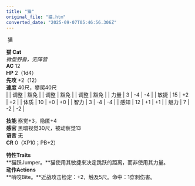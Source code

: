 ```yaml
---
title: "猫"
original_file: "猫.htm"
converted_date: "2025-09-07T05:46:56.306Z"
---
```


﻿ 猫   

****猫 Cat****  
*微型野兽，无阵营*  
**AC** 12  
**HP** 2（1d4）  
**先攻** +2（12）  
**速度** 40尺，攀爬40尺  
|  | 调整 | 豁免 |  | 调整 | 豁免 |  | 调整 | 豁免 |
| 力量 | 3 | -4 | -4 |  | 敏捷 | 15 | +2 | +2 |  | 体质 | 10 | +0 | +0 |
| 智力 | 3 | -4 | -4 |  | 感知 | 12 | +1 | +1 |  | 魅力 | 7 | -2 | -2 |

**技能** 察觉+3，隐匿+4  
**感官** 黑暗视觉30尺，被动察觉13  
**语言** 无  
**CR** 0（XP10；PB+2）

****特性Traits****  
**猫跃Jumper。**猫使用其敏捷来决定跳跃的距离，而非使用其力量。  
****动作Actions****  
**啃咬Bite。**近战攻击检定：+2，触及5尺。命中：1穿刺伤害。